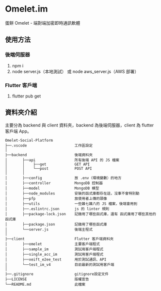# Omelet.im
蛋餅 Omelet - 端對端加密即時通訊軟體

## 使用方法

### 後端伺服器
1. npm i
2. node server.js（本地測試） 或 node aws_server.js（AWS 部署）

### Flutter 客戶端
1. flutter pub get

## 資料夾介紹
主要分為 backend 與 client 資料夾，backend 為後端伺服器，client 為 flutter 客戶端 App。

```
Omelet-Social-Platform
├──.vscode                      工作區設定
│
├──backend                      後端資料夾
│       ├──api                  所有後端 API 的 JS 檔案
│       │    ├──get             GET API
│       │    └──post            POST API
│       │
│       ├──config               放 .env（環境變數）的地方
│       ├──controller           MongoDB 控制器
│       ├──model                MongoDB 模型
│       ├──node_modules         安裝的函式庫都存在這，沒事不會特別動
│       ├──pfp                  放使用者上傳的頭像
│       ├──utils                一些雜七雜八的 JS 檔案，後端會用到
│       ├──.eslintrc.json       js 的 linter 規則
│       ├──package-lock.json    記錄用了哪些函式庫，還有 函式庫用了哪些其他的函式庫
│       ├──package.json         記錄用了哪些函式庫
│       └──server.js            後端主程式
│
├──client                       Flutter 客戶端資料夾
│       ├──omelet               主要客戶端程式
│       ├──sample_im            測試用客戶端程式
│       ├──single_acc_im        測試用客戶端程式
│       ├──xeift_e2ee_test      用於測試通訊、API
│       └──test_im_v4           目前最新的測試用客戶端
│
├──.gitignore                   gitignore設定文件
├──LICENSE                      版權宣告
└──README.md                    此檔案
```
